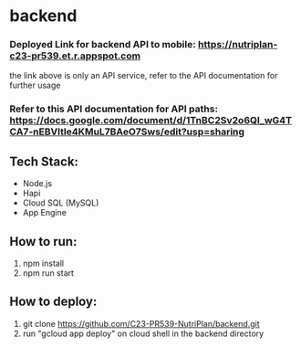 # backend

### Deployed Link for backend API to mobile: https://nutriplan-c23-pr539.et.r.appspot.com
the link above is only an API service, refer to the API documentation for further usage

### Refer to this API documentation for API paths: https://docs.google.com/document/d/1TnBC2Sv2o6QI_wG4TCA7-nEBVItle4KMuL7BAeO7Sws/edit?usp=sharing

## Tech Stack:
- Node.js
- Hapi
- Cloud SQL (MySQL)
- App Engine

## How to run:
1. npm install
2. npm run start

## How to deploy:
1. git clone https://github.com/C23-PR539-NutriPlan/backend.git
2. run "gcloud app deploy" on cloud shell in the backend directory
